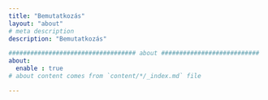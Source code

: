 ```yaml
---
title: "Bemutatkozás"
layout: "about"
# meta description
description: "Bemutatkozás"

################################### about ###########################
about:
  enable : true
# about content comes from `content/*/_index.md` file

---
```


